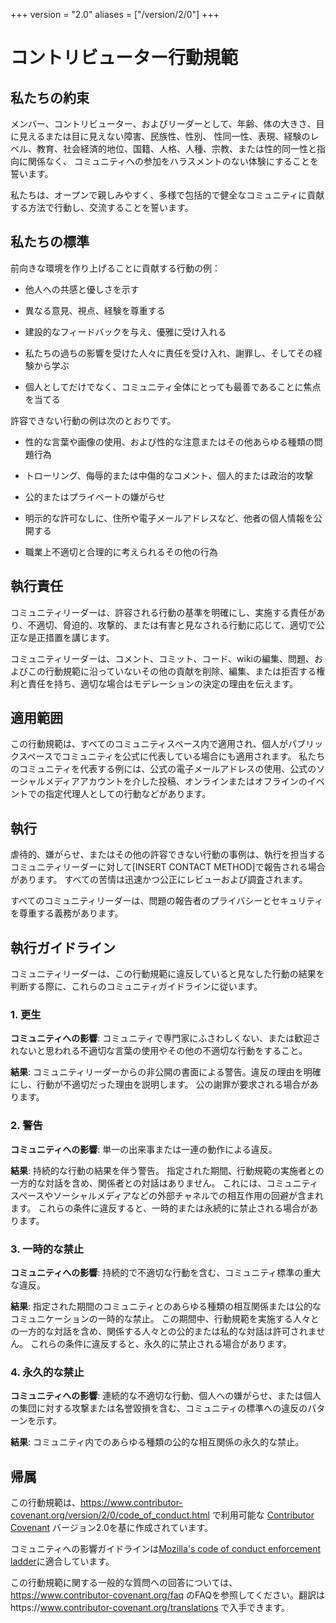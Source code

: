 +++
version = "2.0"
aliases = ["/version/2/0"]
+++

# コントリビューター行動規範

## 私たちの約束
メンバー、コントリビューター、およびリーダーとして、年齢、体の大きさ、目に見えるまたは目に見えない障害、民族性、性別、
性同一性、表現、経験のレベル、教育、社会経済的地位、国籍、人格、人種、宗教、または性的同一性と指向に関係なく、
コミュニティへの参加をハラスメントのない体験にすることを誓います。

私たちは、オープンで親しみやすく、多様で包括的で健全なコミュニティに貢献する方法で行動し、交流することを誓います。

## 私たちの標準

前向きな環境を作り上げることに貢献する行動の例：

* 他人への共感と優しさを示す

* 異なる意見、視点、経験を尊重する

* 建設的なフィードバックを与え、優雅に受け入れる

* 私たちの過ちの影響を受けた人々に責任を受け入れ、謝罪し、そしてその経験から学ぶ

* 個人としてだけでなく、コミュニティ全体にとっても最善であることに焦点を当てる

許容できない行動の例は次のとおりです。

* 性的な言葉や画像の使用、および性的な注意またはその他あらゆる種類の問題行為

* トローリング、侮辱的または中傷的なコメント、個人的または政治的攻撃

* 公的またはプライベートの嫌がらせ

* 明示的な許可なしに、住所や電子メールアドレスなど、他者の個人情報を公開する

* 職業上不適切と合理的に考えられるその他の行為

## 執行責任

コミュニティリーダーは、許容される行動の基準を明確にし、実施する責任があり、不適切、脅迫的、攻撃的、または有害と見なされる行動に応じて、適切で公正な是正措置を講じます。

コミュニティリーダーは、コメント、コミット、コード、wikiの編集、問題、およびこの行動規範に沿っていないその他の貢献を削除、編集、または拒否する権利と責任を持ち、適切な場合はモデレーションの決定の理由を伝えます。

## 適用範囲

この行動規範は、すべてのコミュニティスペース内で適用され、個人がパブリックスペースでコミュニティを公式に代表している場合にも適用されます。
私たちのコミュニティを代表する例には、公式の電子メールアドレスの使用、公式のソーシャルメディアアカウントを介した投稿、オンラインまたはオフラインのイベントでの指定代理人としての行動などがあります。

## 執行

虐待的、嫌がらせ、またはその他の許容できない行動の事例は、執行を担当するコミュニティリーダーに対して[INSERT CONTACT METHOD]で報告される場合があります。
すべての苦情は迅速かつ公正にレビューおよび調査されます。

すべてのコミュニティリーダーは、問題の報告者のプライバシーとセキュリティを尊重する義務があります。

## 執行ガイドライン

コミュニティリーダーは、この行動規範に違反していると見なした行動の結果を判断する際に、これらのコミュニティガイドラインに従います。

### 1. 更生

**コミュニティへの影響**: コミュニティで専門家にふさわしくない、または歓迎されないと思われる不適切な言葉の使用やその他の不適切な行動をすること。

**結果**: コミュニティリーダーからの非公開の書面による警告。違反の理由を明確にし、行動が不適切だった理由を説明します。 公の謝罪が要求される場合があります。

### 2. 警告

**コミュニティへの影響**: 単一の出来事または一連の動作による違反。

**結果**: 持続的な行動の結果を伴う警告。 指定された期間、行動規範の実施者との一方的な対話を含め、関係者との対話はありません。 これには、コミュニティスペースやソーシャルメディアなどの外部チャネルでの相互作用の回避が含まれます。 これらの条件に違反すると、一時的または永続的に禁止される場合があります。

### 3. 一時的な禁止
**コミュニティへの影響**: 持続的で不適切な行動を含む、コミュニティ標準の重大な違反。

**結果**: 指定された期間のコミュニティとのあらゆる種類の相互関係または公的なコミュニケーションの一時的な禁止。 この期間中、行動規範を実施する人々との一方的な対話を含め、関係する人々との公的または私的な対話は許可されません。
これらの条件に違反すると、永久的に禁止される場合があります。
### 4. 永久的な禁止
**コミュニティへの影響**: 連続的な不適切な行動、個人への嫌がらせ、または個人の集団に対する攻撃または名誉毀損を含む、コミュニティの標準への違反のパターンを示す。

**結果**: コミュニティ内でのあらゆる種類の公的な相互関係の永久的な禁止。

## 帰属
この行動規範は、https://www.contributor-covenant.org/version/2/0/code_of_conduct.html で利用可能な [Contributor Covenant][homepage] バージョン2.0を基に作成されています。

コミュニティへの影響ガイドラインは[Mozilla's code of conduct enforcement ladder](https://github.com/mozilla/diversity)に適合しています。

[homepage]: https://www.contributor-covenant.org
この行動規範に関する一般的な質問への回答については、https://www.contributor-covenant.org/faq のFAQを参照してください。翻訳はhttps://www.contributor-covenant.org/translations で入手できます。
